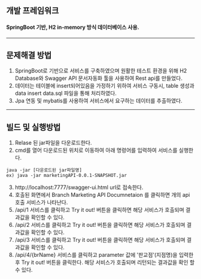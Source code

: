 ## 개발 프레임워크
#### SpringBoot 기반, H2 in-memory 방식 데이터베이스 사용.
-------------------------------------------------------------------------------------------------------------
## 문제해결 방법
 1. SpringBoot로 기반으로 서비스를 구축하였으며 원활한 테스트 환경을 위해 H2 Database와
    Swagger API 문서자동화 툴을 사용하여 Rest api를 만들었다.
 2. 데이터는 테이블에 insert되어있음을 가정하기 위하여 서비스 구동시, 
    table 생성과 data insert data.sql 파일을 통해 처리하였다.
 3. Jpa 연동 및 mybatis를 사용하여 서비스에서 요구하는 데이터를 추출하였다.
-------------------------------------------------------------------------------------------------------------
## 빌드 및 실행방법

 1. Relase 된 jar파일을 다운로드한다.
 2. cmd를 열어 다운로드된 위치로 이동하여 아래 명령어를 입력하여 서비스를 실행한다.
   ```shell
   java -jar [다운로드된 jar파일명]
   ex) java -jar marketingAPI-0.0.1-SNAPSHOT.jar
   ```
 3. http://localhost:7777/swagger-ui.html url로 접속한다.
 4. 호출된 화면에서 Branch Marketing API Documnetaion 를 클릭하면 개의 api 호출 서비스가 나타난다.
 5. /api/1 서비스를 클릭하고 Try it out! 버튼을 클릭하면 해당 서비스가 호출되며 결과값을 확인할 수 있다.
 6. /api/2 서비스를 클릭하고 Try it out! 버튼을 클릭하면 해당 서비스가 호출되며 결과값을 확인할 수 있다.
 7. /api/3 서비스를 클릭하고 Try it out! 버튼을 클릭하면 해당 서비스가 호출되며 결과값을 확인할 수 있다.
 8. /api/4/{brName} 서비스를 클릭하고 parameter 값에 '판교점'(지점명)을 입력한 후 Try it out! 버튼을 클릭한다.
    해당 서비스가 호출되며 리턴되는 결과값을 확인 할 수 있다.

